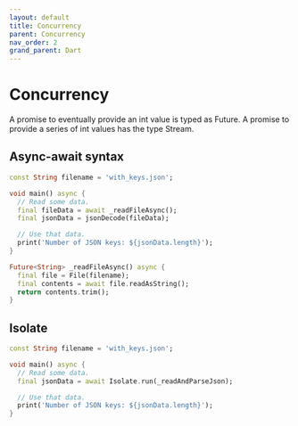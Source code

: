 ```yaml
---
layout: default
title: Concurrency
parent: Concurrency
nav_order: 2
grand_parent: Dart
---
```


# Concurrency
A promise to eventually provide an int value is typed as Future<int>. A promise to provide a series of int values has the type Stream<int>.

## Async-await syntax
```dart
const String filename = 'with_keys.json';

void main() async {
  // Read some data.
  final fileData = await _readFileAsync();
  final jsonData = jsonDecode(fileData);

  // Use that data.
  print('Number of JSON keys: ${jsonData.length}');
}

Future<String> _readFileAsync() async {
  final file = File(filename);
  final contents = await file.readAsString();
  return contents.trim();
}
```

## Isolate
```dart
const String filename = 'with_keys.json';

void main() async {
  // Read some data.
  final jsonData = await Isolate.run(_readAndParseJson);

  // Use that data.
  print('Number of JSON keys: ${jsonData.length}');
}
```
